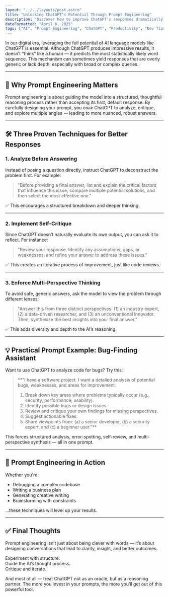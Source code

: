```yaml
---
layout: "../../layouts/post.astro"
title: "Unlocking ChatGPT’s Potential Through Prompt Engineering"
description: "Discover how to improve ChatGPT’s responses dramatically using structured reasoning, self-critique, and multi-perspective techniques. A practical guide for developers, strategists, and creatives."
dateFormatted: "April 6, 2025"
tags: ["AI", "Prompt Engineering", "ChatGPT", "Productivity", "Dev Tips"]
---
```


In our digital era, leveraging the full potential of AI language models like ChatGPT is essential. Although ChatGPT produces impressive results, it doesn’t “think” like a human — it predicts the most statistically likely word sequence. This mechanism can sometimes yield responses that are overly generic or lack depth, especially with broad or complex queries.

---

## 🎯 Why Prompt Engineering Matters

Prompt engineering is about guiding the model into a structured, thoughtful reasoning process rather than accepting its first, default response. By carefully designing your prompt, you coax ChatGPT to analyze, critique, and explore multiple angles — leading to more nuanced, robust answers.

---

## 🛠️ Three Proven Techniques for Better Responses

### 1. Analyze Before Answering

Instead of posing a question directly, instruct ChatGPT to deconstruct the problem first. For example:

> "Before providing a final answer, list and explain the critical factors that influence this issue, compare multiple potential solutions, and then select the most effective one."

✅ This encourages a structured breakdown and deeper thinking.

---

### 2. Implement Self-Critique

Since ChatGPT doesn’t naturally evaluate its own output, you can ask it to reflect. For instance:

> "Review your response. Identify any assumptions, gaps, or weaknesses, and refine your answer to address these issues."

✅ This creates an iterative process of improvement, just like code reviews.

---

### 3. Enforce Multi-Perspective Thinking

To avoid safe, generic answers, ask the model to view the problem through different lenses:

> "Answer this from three distinct perspectives: (1) an industry expert, (2) a data-driven researcher, and (3) an unconventional innovator. Then, synthesize the best insights into your final answer."

✅ This adds diversity and depth to the AI’s reasoning.

---

## 💡 Practical Prompt Example: Bug-Finding Assistant

Want to use ChatGPT to analyze code for bugs? Try this:

> \*\*"I have a software project. I want a detailed analysis of potential bugs, weaknesses, and areas for improvement.
>
> 1. Break down key areas where problems typically occur (e.g., security, performance, usability).
> 2. Identify possible bugs or design issues.
> 3. Review and critique your own findings for missing perspectives.
> 4. Suggest actionable fixes.
> 5. Share viewpoints from: (a) a senior developer, (b) a security expert, and (c) a beginner user."\*\*

This forces structured analysis, error-spotting, self-review, and multi-perspective synthesis — all in one prompt.

---

## 🧠 Prompt Engineering in Action

Whether you're:

- Debugging a complex codebase
- Writing a business plan
- Generating creative writing
- Brainstorming with constraints

...these techniques will level up your results.

---

## ✅ Final Thoughts

Prompt engineering isn’t just about being clever with words — it’s about designing conversations that lead to clarity, insight, and better outcomes.

Experiment with structure.  
Guide the AI’s thought process.  
Critique and iterate.

And most of all — treat ChatGPT not as an oracle, but as a reasoning partner.
The more you invest in your prompts, the more you’ll get out of this powerful tool.
